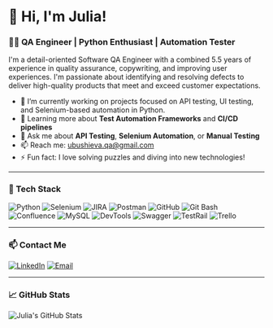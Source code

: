 # 👋 Hi, I'm Julia!

### 👩‍💻 QA Engineer | Python Enthusiast | Automation Tester

I'm a detail-oriented Software QA Engineer with a combined 5.5 years of experience in quality assurance, copywriting, and improving user experiences. I'm passionate about identifying and resolving defects to deliver high-quality products that meet and exceed customer expectations.

- 🔭 I’m currently working on projects focused on API testing, UI testing, and Selenium-based automation in Python.
- 🌱 Learning more about **Test Automation Frameworks** and **CI/CD pipelines**
- 💬 Ask me about **API Testing**, **Selenium Automation**, or **Manual Testing**
- 📫 Reach me: [ubushieva.qa@gmail.com](mailto:ubushieva.qa@gmail.com)
- ⚡ Fun fact: I love solving puzzles and diving into new technologies!

---

### 🚀 Tech Stack
![Python](https://img.shields.io/badge/Python-3670A0?style=for-the-badge&logo=python&logoColor=ffdd54)
![Selenium](https://img.shields.io/badge/Selenium-43B02A?style=for-the-badge&logo=selenium&logoColor=white)
![JIRA](https://img.shields.io/badge/JIRA-0052CC?style=for-the-badge&logo=jira&logoColor=white)
![Postman](https://img.shields.io/badge/Postman-FF6C37?style=for-the-badge&logo=postman&logoColor=white)
![GitHub](https://img.shields.io/badge/GitHub-181717?style=for-the-badge&logo=github&logoColor=white)
![Git Bash](https://img.shields.io/badge/Git%20Bash-4EAA25?style=for-the-badge&logo=git&logoColor=white)
![Confluence](https://img.shields.io/badge/Confluence-172B4D?style=for-the-badge&logo=confluence&logoColor=white)
![MySQL](https://img.shields.io/badge/MySQL-4479A1?style=for-the-badge&logo=mysql&logoColor=white)
![DevTools](https://img.shields.io/badge/DevTools-4285F4?style=for-the-badge&logo=googlechrome&logoColor=white)
![Swagger](https://img.shields.io/badge/Swagger-85EA2D?style=for-the-badge&logo=swagger&logoColor=black)
![TestRail](https://img.shields.io/badge/TestRail-009688?style=for-the-badge&logo=&logoColor=white)
![Trello](https://img.shields.io/badge/Trello-0079BF?style=for-the-badge&logo=trello&logoColor=white)

---

### 📫 Contact Me

[![LinkedIn](https://img.shields.io/badge/LinkedIn-0A66C2?style=for-the-badge&logo=linkedin&logoColor=white)](https://www.linkedin.com/in/iuliiaubushieva)
[![Email](https://img.shields.io/badge/Email-D14836?style=for-the-badge&logo=gmail&logoColor=white)](mailto:ubushieva.qa@gmail.com)

---

### 📈 GitHub Stats
![Julia's GitHub Stats](https://github-readme-stats.vercel.app/api?username=JuliaUbushieva&show_icons=true&theme=dracula)
